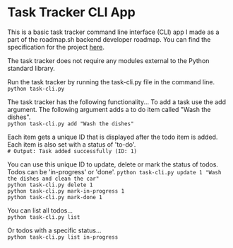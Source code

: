 # Task Tracker CLI App
This is a basic task tracker command line interface (CLI) app I made as a part of the roadmap.sh backend developer roadmap. You can find the specification for the project [here](https://roadmap.sh/projects/task-tracker).

The task tracker does not require any modules external to the Python standard library.  

Run the task tracker by running the task-cli.py file in the command line.  
```python task-cli.py```  

The task tracker has the following functionality...
To add a task use the add argument. The following argument adds a to do item called "Wash the dishes".  
```python task-cli.py add "Wash the dishes"```  

Each item gets a unique ID that is displayed after the todo item is added. Each item is also set with a status of 'to-do'.  
```# Output: Task added successfully (ID: 1)```  

You can use this unique ID to update, delete or mark the status of todos. Todos can be 'in-progress' or 'done'.
```python task-cli.py update 1 "Wash the dishes and clean the car"```  
```python task-cli.py delete 1```  
```python task-cli.py mark-in-progress 1```  
```python task-cli.py mark-done 1```  

You can list all todos...  
```python task-cli.py list```  

Or todos with a specific status...  
```python task-cli.py list in-progress```



